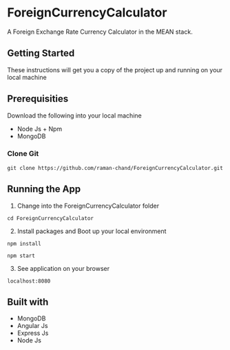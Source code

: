 # ForeignCurrencyCalculator

A Foreign Exchange Rate Currency Calculator in the MEAN stack.

## Getting Started

These instructions will get you a copy of the project up and running on your local machine

## Prerequisities

Download the following into your local machine

* Node Js + Npm
* MongoDB

### Clone Git
```
git clone https://github.com/raman-chand/ForeignCurrencyCalculator.git
```

## Running the App

1. Change into the ForeignCurrencyCalculator folder
```
cd ForeignCurrencyCalculator
```

2. Install packages and Boot up your local environment
```
npm install

npm start
```

3. See application on your browser
```
localhost:8080
```

## Built with

* MongoDB
* Angular Js
* Express Js
* Node Js